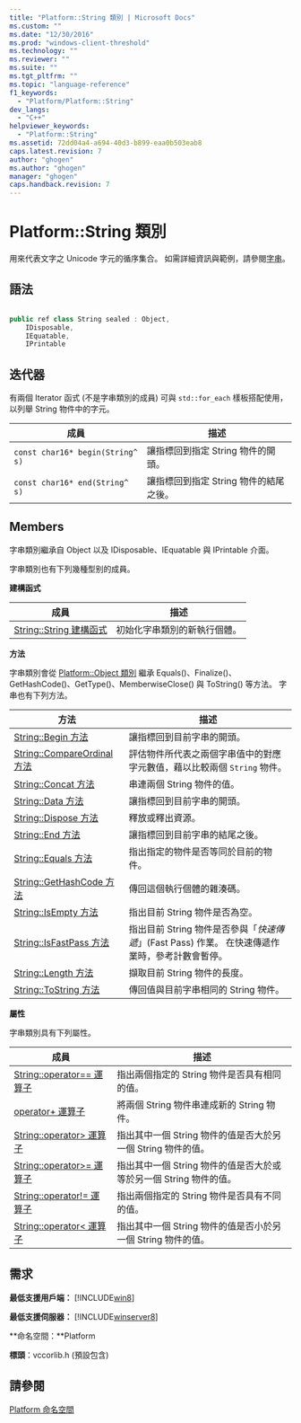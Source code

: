 ```yaml
---
title: "Platform::String 類別 | Microsoft Docs"
ms.custom: ""
ms.date: "12/30/2016"
ms.prod: "windows-client-threshold"
ms.technology: ""
ms.reviewer: ""
ms.suite: ""
ms.tgt_pltfrm: ""
ms.topic: "language-reference"
f1_keywords: 
  - "Platform/Platform::String"
dev_langs: 
  - "C++"
helpviewer_keywords: 
  - "Platform::String"
ms.assetid: 72dd04a4-a694-40d3-b899-eaa0b503eab8
caps.latest.revision: 7
author: "ghogen"
ms.author: "ghogen"
manager: "ghogen"
caps.handback.revision: 7
---
```

# Platform::String 類別
用來代表文字之 Unicode 字元的循序集合。 如需詳細資訊與範例，請參閱[字串](../cppcx/strings-c-cx.md)。  
  
## 語法  
  
```cpp  
  
public ref class String sealed : Object,  
    IDisposable,  
    IEquatable,  
    IPrintable  
```  
  
## 迭代器  
 有兩個 Iterator 函式 \(不是字串類別的成員\) 可與 `std::for_each` 樣板搭配使用，以列舉 String 物件中的字元。  
  
|成員|描述|  
|--------|--------|  
|`const char16* begin(String^ s)`|讓指標回到指定 String 物件的開頭。|  
|`const char16* end(String^ s)`|讓指標回到指定 String 物件的結尾之後。|  
  
## Members  
 字串類別繼承自 Object 以及 IDisposable、IEquatable 與 IPrintable 介面。  
  
 字串類別也有下列幾種型别的成員。  
  
 **建構函式**  
  
|成員|描述|  
|--------|--------|  
|[String::String 建構函式](../cppcx/string-string-constructor.md)|初始化字串類別的新執行個體。|  
  
 **方法**  
  
 字串類別會從 [Platform::Object 類別](../cppcx/platform-object-class.md) 繼承 Equals\(\)、Finalize\(\)、GetHashCode\(\)、GetType\(\)、MemberwiseClose\(\) 與 ToString\(\) 等方法。 字串也有下列方法。  
  
|方法|描述|  
|--------|--------|  
|[String::Begin 方法](../cppcx/string-begin-method.md)|讓指標回到目前字串的開頭。|  
|[String::CompareOrdinal 方法](../cppcx/string-compareordinal-method.md)|評估物件所代表之兩個字串值中的對應字元數值，藉以比較兩個 `String` 物件。|  
|[String::Concat 方法](../cppcx/string-concat-method.md)|串連兩個 String 物件的值。|  
|[String::Data 方法](../cppcx/string-data-method.md)|讓指標回到目前字串的開頭。|  
|[String::Dispose 方法](../cppcx/string-dispose-method.md)|釋放或釋出資源。|  
|[String::End 方法](../cppcx/string-end-method.md)|讓指標回到目前字串的結尾之後。|  
|[String::Equals 方法](../cppcx/string-equals-method.md)|指出指定的物件是否等同於目前的物件。|  
|[String::GetHashCode 方法](../cppcx/string-gethashcode-method.md)|傳回這個執行個體的雜湊碼。|  
|[String::IsEmpty 方法](../cppcx/string-isempty-method.md)|指出目前 String 物件是否為空。|  
|[String::IsFastPass 方法](../cppcx/string-isfastpass-method.md)|指出目前 String 物件是否參與「*快速傳遞*」\(Fast Pass\) 作業。 在快速傳遞作業時，參考計數會暫停。|  
|[String::Length 方法](../cppcx/string-length-method.md)|擷取目前 String 物件的長度。|  
|[String::ToString 方法](../cppcx/string-tostring-method-c-cx.md)|傳回值與目前字串相同的 String 物件。|  
  
 **屬性**  
  
 字串類別具有下列屬性。  
  
|成員|描述|  
|--------|--------|  
|[String::operator\=\= 運算子](../cppcx/string-operator-equality-operator-c-cx.md)|指出兩個指定的 String 物件是否具有相同的值。|  
|[operator\+ 運算子](../cppcx/string-operator-decrementoperator.md)|將兩個 String 物件串連成新的 String 物件。|  
|[String::operator\> 運算子](../cppcx/string-operator-greater-than-operator-c-cx.md)|指出其中一個 String 物件的值是否大於另一個 String 物件的值。|  
|[String::operator\>\= 運算子](../cppcx/string-operator-greater-than-or-equals-c-cx.md)|指出其中一個 String 物件的值是否大於或等於另一個 String 物件的值。|  
|[String::operator\!\= 運算子](../cppcx/string-operator-inequality-operator-c-cx.md)|指出兩個指定的 String 物件是否具有不同的值。|  
|[String::operator\< 運算子](../cppcx/string-operator-less-than-operator-c-cx.md)|指出其中一個 String 物件的值是否小於另一個 String 物件的值。|  
  
## 需求  
 **最低支援用戶端：** [!INCLUDE[win8](../cppcx/includes/win8-md.md)]  
  
 **最低支援伺服器：** [!INCLUDE[winserver8](../cppcx/includes/winserver8-md.md)]  
  
 **命名空間：**Platform  
  
 **標頭**：vccorlib.h \(預設包含\)  
  
## 請參閱  
 [Platform 命名空間](../cppcx/platform-namespace-c-cx.md)